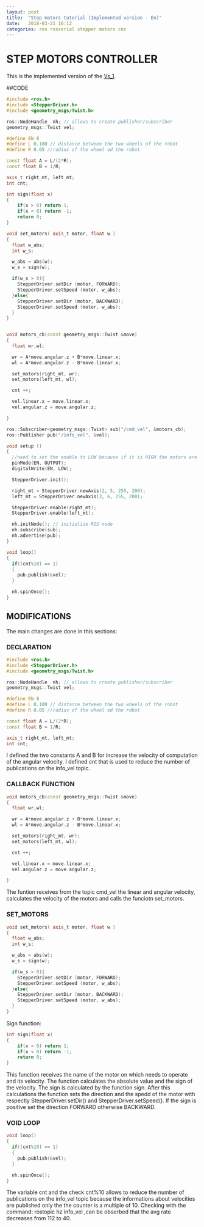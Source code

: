 ```yaml
---
layout: post
title:  "Step motors tutorial (Implemented version - En)"
date:   2018-03-21 16:12
categories: ros rosserial stepper motors cnc
---
```


# STEP MOTORS CONTROLLER

This is the implemented version of the [Vs_1](https://github.com/DiegoGiFo/Motor_Cnt/tree/master/Vs_1).

##CODE

~~~cpp
#include <ros.h>
#include <StepperDriver.h>
#include <geometry_msgs/Twist.h>

ros::NodeHandle  nh; // allows to create publisher/subscriber
geometry_msgs::Twist vel;

#define EN 8
#define L 0.100 // distance between the two wheels of the robot
#define R 0.05 //radius of the wheel od the robot

const float A = L/(2*R);
const float B = 1/R;

axis_t right_mt, left_mt;
int cnt;

int sign(float x)
{
    if(x > 0) return 1;
    if(x < 0) return -1;
    return 0;
}

void set_motors( axis_t motor, float w )
{
  float w_abs;
  int w_s;

  w_abs = abs(w);
  w_s = sign(w);

  if(w_s > 0){
    StepperDriver.setDir (motor, FORWARD);
    StepperDriver.setSpeed (motor, w_abs);
  }else{
    StepperDriver.setDir (motor, BACKWARD);
    StepperDriver.setSpeed (motor, w_abs);
  }
}


void motors_cb(const geometry_msgs::Twist &move)
{
  float wr,wl;

  wr = A*move.angular.z + B*move.linear.x;
  wl = A*move.angular.z - B*move.linear.x;

  set_motors(right_mt, wr);
  set_motors(left_mt, wl);

  cnt ++;

  vel.linear.x = move.linear.x;
  vel.angular.z = move.angular.z;

}

ros::Subscriber<geometry_msgs::Twist> sub("/cmd_vel", &motors_cb);
ros::Publisher pub("/info_vel", &vel);

void setup ()
{
  //need to set the enable to LOW because if it is HIGH the motors are desabled
  pinMode(EN, OUTPUT);
  digitalWrite(EN, LOW);

  StepperDriver.init();

  right_mt = StepperDriver.newAxis(2, 5, 255, 200);
  left_mt = StepperDriver.newAxis(3, 6, 255, 200);

  StepperDriver.enable(right_mt);
  StepperDriver.enable(left_mt);

  nh.initNode(); // initialize ROS node
  nh.subscribe(sub);
  nh.advertise(pub);
}

void loop()
{
  if((cnt%10) == 1)
  {
    pub.publish(&vel);
  }

  nh.spinOnce();
}
~~~

## MODIFICATIONS

The main changes are done in this sections:

### DECLARATION
~~~cpp
#include <ros.h>
#include <StepperDriver.h>
#include <geometry_msgs/Twist.h>

ros::NodeHandle  nh; // allows to create publisher/subscriber
geometry_msgs::Twist vel;

#define EN 8
#define L 0.100 // distance between the two wheels of the robot
#define R 0.05 //radius of the wheel od the robot

const float A = L/(2*R);
const float B = 1/R;

axis_t right_mt, left_mt;
int cnt;
~~~

I defined the two constants A and B for increase the velocity of computation of the angular velocity.
I defined cnt that is used to reduce the number of publications on the info_vel topic.

### CALLBACK FUNCTION
~~~cpp
void motors_cb(const geometry_msgs::Twist &move)
{
  float wr,wl;

  wr = A*move.angular.z + B*move.linear.x;
  wl = A*move.angular.z - B*move.linear.x;

  set_motors(right_mt, wr);
  set_motors(left_mt, wl);

  cnt ++;

  vel.linear.x = move.linear.x;
  vel.angular.z = move.angular.z;

}
~~~

The funtion receives from the topic cmd_vel the linear and angular velocity, calculates the velocity of the motors and calls the funciotn set_motors.

### SET_MOTORS
~~~cpp
void set_motors( axis_t motor, float w )
{
  float w_abs;
  int w_s;

  w_abs = abs(w);
  w_s = sign(w);

  if(w_s > 0){
    StepperDriver.setDir (motor, FORWARD);
    StepperDriver.setSpeed (motor, w_abs);
  }else{
    StepperDriver.setDir (motor, BACKWARD);
    StepperDriver.setSpeed (motor, w_abs);
  }
}
~~~

Sign function:
~~~cpp
int sign(float x)
{
    if(x > 0) return 1;
    if(x < 0) return -1;
    return 0;
}
~~~

This function receives the name of the motor on which needs to operate and its velocity.
The function calculates the absolute value and the sign of the velocity. The sign is calculated by the function sign.
After this calculations the function sets the direction and the spedd of the motor with respectly StepperDriver.setDir() and StepperDriver.setSpeed().
If the sign is positive set the direction FORWARD otherwise BACKWARD.

### VOID LOOP
~~~cpp
void loop()
{
  if((cnt%10) == 1)
  {
    pub.publish(&vel);
  }

  nh.spinOnce();
}
~~~

The variable cnt and the check cnt%10 allows to reduce the number of publications on the info_vel topic because the informations about velocities are published only the the counter is a multiple of 10.
Checking with the command: rostopic hz info_vel ,can be obserbed that the avg rate decreases from 112 to 40.
